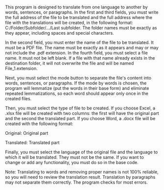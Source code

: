 This program is designed to translate from one language to another by words, sentences, or paragraphs. In the first and third fields, you must write the full address of the file to be translated and the full address where the file with the translations will be created, in the following format: C:/Folder/Subfolder/.../Last subfolder. The folder names must be exactly as they appear, including spaces and special characters.

In the second field, you must enter the name of the file to be translated. It must be a PDF file. The name must be exactly as it appears and may or may not include the .pdf extension. In the fourth field, you must select a file name. It must not be left blank. If a file with that name already exists in the destination folder, it will not overwrite the file and will be named File_1.extension.

Next, you must select the mode button to separate the file's content into words, sentences, or paragraphs. If the mode by words is chosen, the program will lemmatize (put the words in their base form) and eliminate repeated lemmatizations, so each word should appear only once in the created files.

Then, you must select the type of file to be created. If you choose Excel, a .xlsx file will be created with two columns: the first will have the original part and the second the translated part. If you choose Word, a .docx file will be created with the following format:

Original: Original part

Translated: Translated part

Finally, you must select the language of the original file and the language to which it will be translated. They must not be the same. If you want to change or add any functionality, you must do so in the base code.

Note: Translating to words and removing proper names is not 100% reliable, so you will need to review the translation result. Translation by paragraphs may not separate them correctly. The program checks for most errors.
